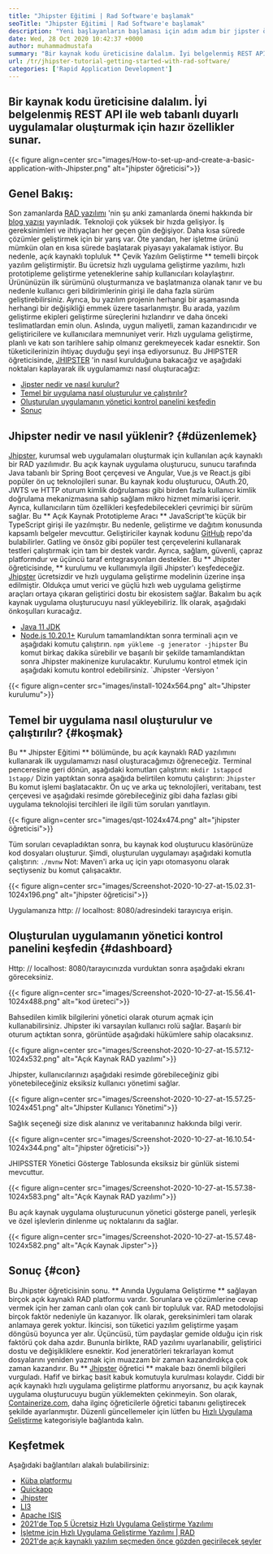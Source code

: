 ```yaml
---
title: "Jhipster Eğitimi | Rad Software'e başlamak" 
seoTitle: "Jhipster Eğitimi | Rad Software'e başlamak" 
description: "Yeni başlayanların başlaması için adım adım bir jipster öğretici. Açık kaynaklı Jhipster Rad yazılımı ile ilk uygulamayı ayarlamak için bu makaleyi izleyin." 
date: Wed, 28 Oct 2020 10:42:37 +0000
author: muhammadmustafa
summary: "Bir kaynak kodu üreticisine dalalım. İyi belgelenmiş REST API ile web tabanlı duyarlı uygulamalar oluşturmak için hazır özellikler sunar." 
url: /tr/jhipster-tutorial-getting-started-with-rad-software/
categories: ['Rapid Application Development']
---
```


## Bir kaynak kodu üreticisine dalalım. İyi belgelenmiş REST API ile web tabanlı duyarlı uygulamalar oluşturmak için hazır özellikler sunar.

{{< figure align=center src="images/How-to-set-up-and-create-a-basic-application-with-Jhipster.png" alt="jhipster öğreticisi">}}


## Genel Bakış:
Son zamanlarda [RAD yazılımı][2] 'nin şu anki zamanlarda önemi hakkında bir [blog yazısı][1] yayınladık. Teknoloji çok yüksek bir hızda gelişiyor. İş gereksinimleri ve ihtiyaçları her geçen gün değişiyor. Daha kısa sürede çözümler geliştirmek için bir yarış var. Öte yandan, her işletme ürünü mümkün olan en kısa sürede başlatarak piyasayı yakalamak istiyor. Bu nedenle, açık kaynaklı topluluk ** Çevik Yazılım Geliştirme ** temelli birçok yazılım geliştirmiştir. Bu ücretsiz hızlı uygulama geliştirme yazılımı, hızlı prototipleme geliştirme yeteneklerine sahip kullanıcıları kolaylaştırır. Ürününüzün ilk sürümünü oluşturmanıza ve başlatmanıza olanak tanır ve bu nedenle kullanıcı geri bildirimlerinin girişi ile daha fazla sürüm geliştirebilirsiniz. Ayrıca, bu yazılım projenin herhangi bir aşamasında herhangi bir değişikliği emmek üzere tasarlanmıştır.
Bu arada, yazılım geliştirme ekipleri geliştirme süreçlerini hızlandırır ve daha önceki teslimatlardan emin olun. Aslında, uygun maliyetli, zaman kazandırıcıdır ve geliştiricilere ve kullanıcılara memnuniyet verir. Hızlı uygulama geliştirme, planlı ve katı son tarihlere sahip olmanız gerekmeyecek kadar esnektir. Son tüketicilerinizin ihtiyaç duyduğu şeyi inşa ediyorsunuz. Bu JHIPSTER öğreticisinde, [JHIPSTER][3] 'in nasıl kurulduğuna bakacağız ve aşağıdaki noktaları kaplayarak ilk uygulamamızı nasıl oluşturacağız:
  * [Jipster nedir ve nasıl kurulur?][4]
  * [Temel bir uygulama nasıl oluşturulur ve çalıştırılır?][5]
  * [Oluşturulan uygulamanın yönetici kontrol panelini keşfedin][6]
  * [Sonuç][7]

## Jhipster nedir ve nasıl yüklenir? {#düzenlemek}
[Jhipster][3], kurumsal web uygulamaları oluşturmak için kullanılan açık kaynaklı bir RAD yazılımıdır. Bu açık kaynak uygulama oluşturucu, sunucu tarafında Java tabanlı bir Spring Boot çerçevesi ve Angular, Vue.js ve React.js gibi popüler ön uç teknolojileri sunar. Bu kaynak kodu oluşturucu, OAuth.20, JWTS ve HTTP oturum kimlik doğrulaması gibi birden fazla kullanıcı kimlik doğrulama mekanizmasına sahip sağlam mikro hizmet mimarisi içerir. Ayrıca, kullanıcıların tüm özellikleri keşfedebilecekleri çevrimiçi bir sürüm sağlar. Bu ** Açık Kaynak Prototipleme Aracı ** JavaScript'te küçük bir TypeScript girişi ile yazılmıştır. Bu nedenle, geliştirme ve dağıtım konusunda kapsamlı belgeler mevcuttur. Geliştiriciler kaynak kodunu [GitHub][8] repo'da bulabilirler. Gatling ve önsöz gibi popüler test çerçevelerini kullanarak testleri çalıştırmak için tam bir destek vardır. Ayrıca, sağlam, güvenli, çapraz platformdur ve üçüncü taraf entegrasyonları destekler.
Bu ** Jhipster öğreticisinde, ** kurulumu ve kullanımıyla ilgili Jhipster'ı keşfedeceğiz. [Jhipster][3] ücretsizdir ve hızlı uygulama geliştirme modelinin üzerine inşa edilmiştir. Oldukça umut verici ve güçlü hızlı web uygulama geliştirme araçları ortaya çıkaran geliştirici dostu bir ekosistem sağlar.
Bakalım bu açık kaynak uygulama oluşturucuyu nasıl yükleyebiliriz. İlk olarak, aşağıdaki önkoşulları kuracağız.
  * [Java 11 JDK][9]
  * [Node.js 10.20.1+][10]
Kurulum tamamlandıktan sonra terminali açın ve aşağıdaki komutu çalıştırın.
`npm yükleme -g jenerator -jhipster`
Bu komut birkaç dakika sürebilir ve başarılı bir şekilde tamamlandıktan sonra Jhipster makinenize kurulacaktır.
Kurulumu kontrol etmek için aşağıdaki komutu kontrol edebilirsiniz.
`Jhipster -Versiyon '

{{< figure align=center src="images/install-1024x564.png" alt="Jhipster kurulumu">}}


## Temel bir uygulama nasıl oluşturulur ve çalıştırılır? {#koşmak}
Bu ** Jhipster Eğitimi ** bölümünde, bu açık kaynaklı RAD yazılımını kullanarak ilk uygulamamızı nasıl oluşturacağımızı öğreneceğiz.
Terminal penceresine geri dönün, aşağıdaki komutları çalıştırın:
`mkdir 1stappcd 1stapp/`
Dizin yaptıktan sonra aşağıda belirtilen komutu çalıştırın:
`Jhipster`
Bu komut işlemi başlatacaktır. Ön uç ve arka uç teknolojileri, veritabanı, test çerçevesi ve aşağıdaki resimde görebileceğiniz gibi daha fazlası gibi uygulama teknolojisi tercihleri ​​ile ilgili tüm soruları yanıtlayın.

{{< figure align=center src="images/qst-1024x474.png" alt="jhipster öğreticisi">}}

Tüm soruları cevapladıktan sonra, bu kaynak kod oluşturucu klasörünüze kod dosyaları oluşturur.
Şimdi, oluşturulan uygulamayı aşağıdaki komutla çalıştırın:
`./mvnw`
Not: Maven'i arka uç için yapı otomasyonu olarak seçtiyseniz bu komut çalışacaktır.

{{< figure align=center src="images/Screenshot-2020-10-27-at-15.02.31-1024x196.png" alt="jhipster öğreticisi">}}

Uygulamanıza http: // localhost: 8080/adresindeki tarayıcıya erişin.

## Oluşturulan uygulamanın yönetici kontrol panelini keşfedin {#dashboard}
Http: // localhost: 8080/tarayıcınızda vurduktan sonra aşağıdaki ekranı göreceksiniz.

{{< figure align=center src="images/Screenshot-2020-10-27-at-15.56.41-1024x488.png" alt="kod üreteci">}}

Bahsedilen kimlik bilgilerini yönetici olarak oturum açmak için kullanabilirsiniz. Jhipster iki varsayılan kullanıcı rolü sağlar. Başarılı bir oturum açtıktan sonra, görüntüde aşağıdaki hükümlere sahip olacaksınız.

{{< figure align=center src="images/Screenshot-2020-10-27-at-15.57.12-1024x532.png" alt="Açık Kaynak RAD yazılımı">}}

Jhipster, kullanıcılarınızı aşağıdaki resimde görebileceğiniz gibi yönetebileceğiniz eksiksiz kullanıcı yönetimi sağlar.

{{< figure align=center src="images/Screenshot-2020-10-27-at-15.57.25-1024x451.png" alt="Jhipster Kullanıcı Yönetimi">}}

Sağlık seçeneği size disk alanınız ve veritabanınız hakkında bilgi verir.

{{< figure align=center src="images/Screenshot-2020-10-27-at-16.10.54-1024x344.png" alt="jhipster öğreticisi">}}

JHIPSSTER Yönetici Gösterge Tablosunda eksiksiz bir günlük sistemi mevcuttur.

{{< figure align=center src="images/Screenshot-2020-10-27-at-15.57.38-1024x583.png" alt="Açık Kaynak RAD yazılımı">}}

Bu açık kaynak uygulama oluşturucunun yönetici gösterge paneli, yerleşik ve özel işlevlerin dinlenme uç noktalarını da sağlar.

{{< figure align=center src="images/Screenshot-2020-10-27-at-15.57.48-1024x582.png" alt="Açık Kaynak Jipster">}}


## Sonuç {#con}
Bu Jhipster öğreticisinin sonu. ** Anında Uygulama Geliştirme ** sağlayan birçok açık kaynaklı RAD platformu vardır. Sorunlara ve çözümlerine cevap vermek için her zaman canlı olan çok canlı bir topluluk var. RAD metodolojisi birçok faktör nedeniyle ün kazanıyor. İlk olarak, gereksinimleri tam olarak anlamaya gerek yoktur. İkincisi, son tüketici yazılım geliştirme yaşam döngüsü boyunca yer alır. Üçüncüsü, tüm paydaşlar gemide olduğu için risk faktörü çok daha azdır. Bununla birlikte, RAD yazılımı uyarlanabilir, geliştirici dostu ve değişikliklere esnektir. Kod jeneratörleri tekrarlayan komut dosyalarını yeniden yazmak için muazzam bir zaman kazandırdıkça çok zaman kazandırır. Bu ** [Jhipster][3] öğretici ** makale bazı önemli bilgileri vurguladı. Hafif ve birkaç basit kabuk komutuyla kurulması kolaydır.
Ciddi bir açık kaynaklı hızlı uygulama geliştirme platformu arıyorsanız, bu açık kaynak uygulama oluşturucuyu bugün yüklemekten çekinmeyin. Son olarak, [Containerize.com][11], daha ilginç öğreticilerle öğretici tabanını geliştirecek şekilde ayarlanmıştır. Düzenli güncellemeler için lütfen bu [Hızlı Uygulama Geliştirme][2] kategorisiyle bağlantıda kalın.

## Keşfetmek
Aşağıdaki bağlantıları alakalı bulabilirsiniz:
  * [Küba platformu][12]
  * [Quickapp][13]
  * [Jhipster][3]
  * [LI3][14]
  * [Apache ISIS][15]
  * [2021'de Top 5 Ücretsiz Hızlı Uygulama Geliştirme Yazılımı][16]
  * [İşletme için Hızlı Uygulama Geliştirme Yazılımı | RAD][17]
  * [2021'de açık kaynaklı yazılım seçmeden önce gözden geçirilecek şeyler][18]

  
[1]: https://blog.containerize.com/2020/10/23/how-rad-software-can-help-you-to-grow-business-to-next-level/
[2]: https://products.containerize.com/rad
[3]: https://products.containerize.com/rad/jhipster
[4]: #install
[5]: #run
[6]: #dashboard
[7]: #con
[8]: https://github.com/jhipster/generator-jhipster
[9]: https://www.oracle.com/java/technologies/javase-jdk11-downloads.html
[10]: https://nodejs.org/en/
[11]: https://www.containerize.com/
[12]: https://products.containerize.com/rad/cuba
[13]: https://products.containerize.com/rad/quickapp
[14]: https://products.containerize.com/rad/li3
[15]: https://products.containerize.com/rad/apache-isis
[16]: https://blog.containerize.com/rapid-application-development/top-5-free-rapid-application-development-software-in-2021/
[17]: https://blog.containerize.com/rapid-application-development/rapid-application-development-software-for-business-rad/
[18]: https://blog.containerize.com/cmdb-software/things-to-review-before-opting-open-source-software-in-2021/
